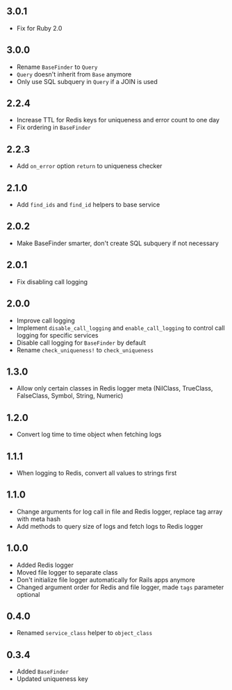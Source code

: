 ## 3.0.1

* Fix for Ruby 2.0

## 3.0.0

* Rename `BaseFinder` to `Query`
* `Query` doesn't inherit from `Base` anymore
* Only use SQL subquery in `Query` if a JOIN is used

## 2.2.4

* Increase TTL for Redis keys for uniqueness and error count to one day
* Fix ordering in `BaseFinder`

## 2.2.3

* Add `on_error` option `return` to uniqueness checker

## 2.1.0

* Add `find_ids` and `find_id` helpers to base service

## 2.0.2

* Make BaseFinder smarter, don't create SQL subquery if not necessary

## 2.0.1

* Fix disabling call logging

## 2.0.0

* Improve call logging
* Implement `disable_call_logging` and `enable_call_logging` to control call logging for specific services
* Disable call logging for `BaseFinder` by default
* Rename `check_uniqueness!` to `check_uniqueness`

## 1.3.0

* Allow only certain classes in Redis logger meta (NilClass, TrueClass, FalseClass, Symbol, String, Numeric)

## 1.2.0

* Convert log time to time object when fetching logs

## 1.1.1

* When logging to Redis, convert all values to strings first

## 1.1.0

* Change arguments for log call in file and Redis logger, replace tag array with meta hash
* Add methods to query size of logs and fetch logs to Redis logger

## 1.0.0

* Added Redis logger
* Moved file logger to separate class
* Don't initialize file logger automatically for Rails apps anymore
* Changed argument order for Redis and file logger, made `tags` parameter optional

## 0.4.0

* Renamed `service_class` helper to `object_class`

## 0.3.4

* Added `BaseFinder`
* Updated uniqueness key
